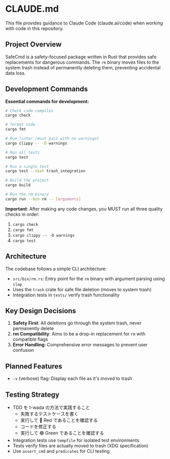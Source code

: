 # CLAUDE.md

This file provides guidance to Claude Code (claude.ai/code) when working with code in this repository.

## Project Overview

SafeCmd is a safety-focused package written in Rust that provides safe replacements for dangerous commands. The `rm` binary moves files to the system trash instead of permanently deleting them, preventing accidental data loss.

## Development Commands

**Essential commands for development:**

```bash
# Check code compiles
cargo check

# format code
cargo fmt

# Run linter (must pass with no warnings)
cargo clippy -- -D warnings

# Run all tests
cargo test

# Run a single test
cargo test --test trash_integration

# Build the project
cargo build

# Run the rm binary
cargo run --bin rm -- [arguments]
```

**Important**: After making any code changes, you MUST run all three quality checks in order:

1. `cargo check`
2. `cargo fmt`
3. `cargo clippy -- -D warnings`
4. `cargo test`

## Architecture

The codebase follows a simple CLI architecture:

- `src/bin/rm.rs`: Entry point for the `rm` binary with argument parsing using `clap`
- Uses the `trash` crate for safe file deletion (moves to system trash)
- Integration tests in `tests/` verify trash functionality

## Key Design Decisions

1. **Safety First**: All deletions go through the system trash, never permanently delete
2. **rm Compatibility**: Aims to be a drop-in replacement for `rm` with compatible flags
3. **Error Handling**: Comprehensive error messages to prevent user confusion

## Planned Features

- `-v` (verbose) flag: Display each file as it's moved to trash

## Testing Strategy

- TDD を t-wada の方法で実践すること
  - 失敗するテストケースを書く
  - 実行して 🔴 Red であることを確認する
  - コードを修正する
  - 実行して 🟢 Green であることを確認する
- Integration tests use `tempfile` for isolated test environments
- Tests verify files are actually moved to trash (XDG specification)
- Use `assert_cmd` and `predicates` for CLI testing
